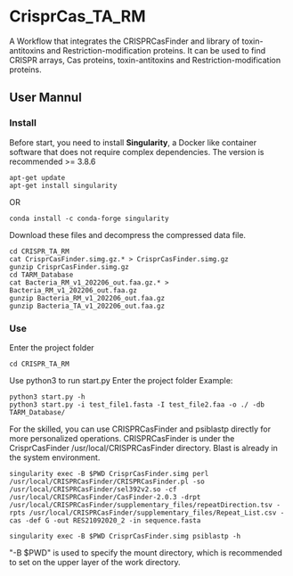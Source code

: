 # CrisprCas_TA_RM
A Workflow that integrates the CRISPRCasFinder and library of toxin-antitoxins and Restriction-modification proteins. It can be used to find CRISPR arrays, Cas proteins, toxin-antitoxins and Restriction-modification proteins.

## User Mannul
### Install
Before start, you need to install **Singularity**, a Docker like container software that does not require complex dependencies. 
The version is recommended >= 3.8.6
```
apt-get update
apt-get install singularity
```
OR
```
conda install -c conda-forge singularity
```
Download these files and decompress the compressed data file.
```
cd CRISPR_TA_RM
cat CrisprCasFinder.simg.gz.* > CrisprCasFinder.simg.gz
gunzip CrisprCasFinder.simg.gz
cd TARM_Database
cat Bacteria_RM_v1_202206_out.faa.gz.* > Bacteria_RM_v1_202206_out.faa.gz
gunzip Bacteria_RM_v1_202206_out.faa.gz
gunzip Bacteria_TA_v1_202206_out.faa.gz
```

### Use
Enter the project folder
```
cd CRISPR_TA_RM
```
Use python3 to run start.py
Enter the project folder
Example:
```
python3 start.py -h
python3 start.py -i test_file1.fasta -I test_file2.faa -o ./ -db TARM_Database/
```

For the skilled, you can use CRISPRCasFinder and psiblastp directly for more personalized operations.
CRISPRCasFinder is under the CrisprCasFinder /usr/local/CRISPRCasFinder directory. Blast is already in the system environment.
```
singularity exec -B $PWD CrisprCasFinder.simg perl /usr/local/CRISPRCasFinder/CRISPRCasFinder.pl -so /usr/local/CRISPRCasFinder/sel392v2.so -cf /usr/local/CRISPRCasFinder/CasFinder-2.0.3 -drpt /usr/local/CRISPRCasFinder/supplementary_files/repeatDirection.tsv -rpts /usr/local/CRISPRCasFinder/supplementary_files/Repeat_List.csv -cas -def G -out RES21092020_2 -in sequence.fasta

singularity exec -B $PWD CrisprCasFinder.simg psiblastp -h
```
"-B $PWD" is used to specify the mount directory, which is recommended to set on the upper layer of the work directory.
